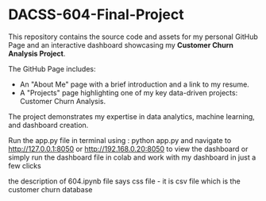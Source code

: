 # DACSS-604-Final-Project
This repository contains the source code and assets for my personal GitHub Page and an interactive dashboard showcasing my **Customer Churn Analysis Project**. 

The GitHub Page includes:
- An "About Me" page with a brief introduction and a link to my resume.
- A "Projects" page highlighting one of my key data-driven projects: Customer Churn Analysis.

The project demonstrates my expertise in data analytics, machine learning, and dashboard creation.

Run the app.py file in terminal using : 
python app.py and navigate to http://127.0.0.1:8050  or http://192.168.0.20:8050 to view the dashboard
or simply run the dashboard file in colab and work with my dashboard in just a few clicks

the description of 604.ipynb file says css file - it is csv file which is the customer churn database




